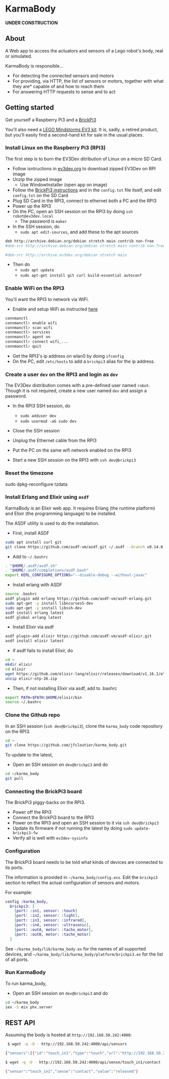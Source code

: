 # KarmaBody

**UNDER CONSTRUCTION**

## About

A Web app to access the actuators and sensors of a Lego robot's body, real or simulated.

KarmaBody is responsible...

* For detecting the connected sensors and motors
* For providing, via HTTP, the list of sensors or motors, together with what they are* capable of and how to reach them
* For answering HTTP requests to sense and to act

## Getting started

Get yourself a Raspberry Pi3 and a [BrickPi3](https://www.dexterindustries.com/store/brickpi3-starter-kit/.)

You'll also need a [LEGO Mindstorms EV3 kit](https://www.lego.com/en-us/product/lego-mindstorms-ev3-31313). It is, sadly, a retired product, but you'll easily find a second-hand kit for sale in the usual places.

### Install Linux on the Raspberry Pi3 (RPI3)

The first step is to burn the EV3Dev ditribution of Linux on a micro SD Card.

* Follow isntructions in [ev3dev.org](https://www.ev3dev.org/downloads/) to download zipped EV3Dev on RPI image
* Unzip the zipped image
  * Use WindowInstaller (open app on image)
* Follow the [BrickPi3 instructions](https://docs.ev3dev.org/en/ev3dev-stretch/platforms/brickpi3.html) and in the `config.txt` file itself,  and edit `config.txt` on the SD Card
* Plug SD Card in the RPI3, connect to ethernet both a PC and the RPI3
* Power up the RPI3
* On the PC, open an SSH session on the RPI3 by doing `ssh robot@ev3dev.local`
  * The password is `maker`
* In the SSH session, do
  * `sudo apt edit-sources`, and add these to the apt sources

``` bash
deb http://archive.debian.org/debian stretch main contrib non-free
#deb-src http://archive.debian.org/debian stretch main contrib non-free

#deb-src http://archive.ev3dev.org/debian stretch main

```

* Then do
  * `sudo apt update`
  * `sudo apt-get install git curl build-essential autoconf`

### Enable WiFi on the RPI3

You'll want the RPI3 to network via WiFi.

* Enable and setup WiFi as instructed [here](https://www.ev3dev.org/docs/tutorials/setting-up-wifi-using-the-command-line/)

```bash
connmanctl
connmanctl> enable wifi
connmanctl> scan wifi
connmanctl> services
connmanctl> agent on 
connmanctl> connect wifi_...
connmanctl> quit
```

* Get the RPI3's ip address on wlan0 by doing `ifconfig`
* On the PC, edit `/etc/hosts` to add a `brickpi3` alias for the ip address.

### Create a user `dev` on the RPI3 and login as `dev`

The EV3Dev distribution comes with a pre-defined user named `robot`. Though it is not required, create a new user named `dev` and assign a password.

* In the RPI3 SSH session, do
  * `sudo adduser dev`
  * `sudo usermod -aG sudo dev`

* Close the SSH session
* Unplug the Ethernet cable from the RPI3
* Put the PC on the same wifi network enabled on the RPI3
* Start a new SSH session on the RPI3 with `ssh dev@brickpi3`

### Reset the timezone

sudo dpkg-reconfigure tzdata

### Install Erlang and Elixir using `asdf`

KarmaBody is an Elixir web app. It requires Erlang (the runtime platform) and Elixir (the programming language) to be installed. 

The ASDF utility is used to do the installation.

* First, install ASDF

``` bash
sudo apt install curl git
git clone https://github.com/asdf-vm/asdf.git ~/.asdf --branch v0.14.0
```

* Add to `~/.bashrc`

``` BASH
. "$HOME/.asdf/asdf.sh"
. "$HOME/.asdf/completions/asdf.bash"
export KERL_CONFIGURE_OPTIONS="--disable-debug --without-javac"
```

* Install erlang with ASDF

``` bash
source .bashrc
asdf plugin add erlang https://github.com/asdf-vm/asdf-erlang.git
sudo apt-get -y install libncurses5-dev
sudo apt-get -y install libssh-dev
asdf install erlang latest
asdf global erlang latest
```

* Install Elixir via asdf

``` bash
asdf plugin-add elixir https://github.com/asdf-vm/asdf-elixir.git
asdf install elixir latest
```

* if asdf fails to install Elixir, do

``` BASH
cd ~
mkdir elixir
cd elixir
wget https://github.com/elixir-lang/elixir/releases/download/v1.16.1/elixir-otp-26.zip
unzip elixir-otp-26.zip
```

* Then, if not installing Elixir via asdf, add to .bashrc

``` bash
export PATH=$PATH:$HOME/elixir/bin
source ~/.bashrc
```

### Clone the Github repo

In an SSH session (`ssh dev@brickpi3`), clone the `karma_body` code repository on the RPI3.

``` bash
cd ~
git clone https://github.com/jfcloutier/karma_body.git
```

To update to the latest,

* Open an SSH session on `dev@brickpi3` and do

``` bash
cd ~/karma_body
git pull
```

### Connecting the BrickPi3 board

The BrickPi3 piggy-backs on the RPI3.

* Power off the RPI3
* Connect the BrickPi3 board to the RPI3
* Power on the RPI3 and open an SSH session to it via `ssh dev@brickpi3`
* Update its firmware if not running the latest by doing `sudo update-brickpi3-fw`
* Verify all is well with `ev3dev-sysinfo`

### Configuration

The BrickPi3 board needs to be told what kinds of devices are connected to its ports.

The information is provided in `~/karma_body/config.exs`. Edit the `brickpi3` section to reflect the actual configuration of sensors and motors.

For example:

``` elixir
config :karma_body,
  brickpi3: [
    [port: :in1, sensor: :touch]
    [port: :in2, sensor: :light],
    [port: :in3, sensor: :infrared],
    [port: :in4, sensor: :ultrasonic],
    [port: :outA, motor: :tacho_motor],
    [port: :outB, motor: :tacho_motor]
  ]
```

See `~/karma_body/lib/karma_body.ex` for the names of all supported devices, and `~/karma_body/lib/karma_body/platform/brickpi3.ex` for the list of all ports.

### Run KarmaBody

To run karma_body,

* Open an SSH session on `dev@brickpi3` and do

``` bash
cd ~/karma_body
iex -S mix phx.server
```

## REST API

Assuming the body is hosted at `http://192.168.50.242:4000`:

```bash
 $ wget -q -O - http://192.168.50.242:4000/api/sensors

{"sensors":[{"id":"touch_in1","type":"touch","url":"http://192.168.50.242:4000/api/sense/touch_in1/contact","capabilities":{"domain":["pressed","released"],"sense":"contact"}}]}

$ wget -q -O - http://192.168.50.242:4000/api/sense/touch_in1/contact

{"sensor":"touch_in1","sense":"contact","value":"released"}
```
